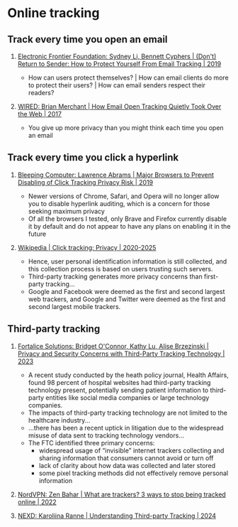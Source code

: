 # Online tracking

## Track every time you open an email

1. [Electronic Frontier Foundation: Sydney Li, Bennett Cyphers | (Don't) Return to Sender: How to Protect Yourself From Email Tracking | 2019](https://www.eff.org/deeplinks/2019/01/stop-tracking-my-emails)
   - How can users protect themselves? | How can email clients do more to protect their users? | How can email senders respect their readers?

1. [WIRED: Brian Merchant | How Email Open Tracking Quietly Took Over the Web | 2017](https://www.wired.com/story/how-email-open-tracking-quietly-took-over-the-web/)
   - You give up more privacy than you might think each time you open an email


## Track every time you click a hyperlink

1. [Bleeping Computer: Lawrence Abrams | Major Browsers to Prevent Disabling of Click Tracking Privacy Risk | 2019](https://www.bleepingcomputer.com/news/software/major-browsers-to-prevent-disabling-of-click-tracking-privacy-risk/)
   - Newer versions of Chrome, Safari, and Opera will no longer allow you to disable hyperlink auditing, which is a concern for those seeking maximum privacy
   - Of all the browsers I tested, only Brave and Firefox currently disable it by default and do not appear to have any plans on enabling it in the future

1. [Wikipedia | Click tracking: Privacy | 2020-2025](https://en.wikipedia.org/wiki/Click_tracking#Privacy)
   - Hence, user personal identification information is still collected, and this collection process is based on users trusting such servers.
   - Third-party tracking generates more privacy concerns than first-party tracking...
   - Google and Facebook were deemed as the first and second largest web trackers, and Google and Twitter were deemed as the first and second largest mobile trackers.


## Third-party tracking

1. [Fortalice Solutions: Bridget O'Connor, Kathy Lu, Alise Brzezinski | Privacy and Security Concerns with Third-Party Tracking Technology | 2023](https://www.fortalicesolutions.com/posts/third-party-tracking-technology)
   - A recent study conducted by the heath policy journal, Health Affairs, found 98 percent of hospital websites had third-party tracking technology present, potentially sending patient information to third-party entities like social media companies or large technology companies.
   - The impacts of third-party tracking technology are not limited to the healthcare industry...
   - ...there has been a recent uptick in litigation due to the widespread misuse of data sent to tracking technology vendors...
   - The FTC identified three primary concerns:
     * widespread usage of “invisible” internet trackers collecting and sharing information that consumers cannot avoid or turn off
     * lack of clarity about how data was collected and later stored
     * some pixel tracking methods did not effectively remove personal information

1. [NordVPN: Zen Bahar | What are trackers? 3 ways to stop being tracked online | 2022](https://nordvpn.com/blog/what-are-trackers/)
1. [NEXD: Karoliina Ranne | Understanding Third-party Tracking | 2024](https://www.nexd.com/blog/third-party-tracking/)

